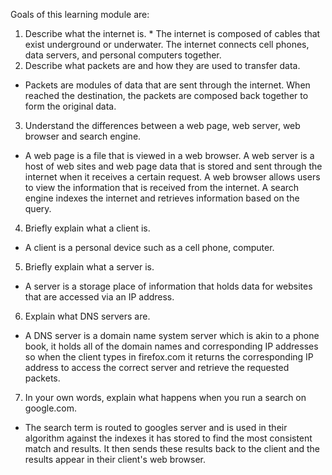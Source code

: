 Goals of this learning module are:
  1. Describe what the internet is.
    * The internet is composed of cables that exist underground or underwater. The internet connects cell phones, data servers, and personal computers together. 
  2. Describe what packets are and how they are used to transfer data.
  * Packets are modules of data that are sent through the internet. When reached the destination, the packets are composed back together to form the original data.
  3. Understand the differences between a web page, web server, web browser and search engine.
  * A web page is a file that is viewed in a web browser.
   A web server is a host of web sites and web page data that is stored and sent through the internet when it receives a certain request.
   A web browser allows users to view the information that is received from the internet.
   A search engine indexes the internet and retrieves information based on the query.
  4. Briefly explain what a client is.
  * A client is a personal device such as a cell phone, computer.
  5. Briefly explain what a server is.
  * A server is a storage place of information that holds data for websites that are accessed via an IP address.
  6. Explain what DNS servers are.
  * A DNS server is a domain name system server which is akin to a phone book, it holds all of the domain names and corresponding IP addresses so when the client types in firefox.com it returns the corresponding IP address to access the correct server and retrieve the requested packets.
  7. In your own words, explain what happens when you run a search on google.com.
  * The search term is routed to googles server and is used in their algorithm against the indexes it has stored to find the most consistent match and results. It then sends these results back to the client and the results appear in their client's web browser.
 
